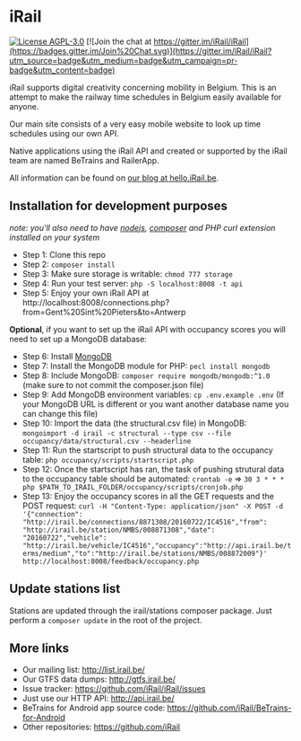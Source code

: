 # iRail

[![License AGPL-3.0](https://img.shields.io/badge/license-AGPL--3.0-brightgreen.svg)](http://www.gnu.org/licenses/agpl-3.0.html) [![Join the chat at https://gitter.im/iRail/iRail](https://badges.gitter.im/Join%20Chat.svg)](https://gitter.im/iRail/iRail?utm_source=badge&utm_medium=badge&utm_campaign=pr-badge&utm_content=badge)

iRail supports digital creativity concerning mobility in Belgium. This is an attempt to make the railway time schedules in Belgium easily available for anyone. 

Our main site consists of a very easy mobile website to look up time schedules using our own API.

Native applications using the iRail API and created or supported by the iRail team are named BeTrains and RailerApp.

All information can be found on [our blog at hello.iRail.be](http://hello.irail.be/).

## Installation for development purposes ##

_note: you'll also need to have [nodejs](https://nodejs.org), [composer](http://getcomposer.org) and PHP curl extension installed on your system_

 * Step 1: Clone this repo
 * Step 2: `composer install`
 * Step 3: Make sure storage is writable: `chmod 777 storage`
 * Step 4: Run your test server: `php -S localhost:8008 -t api`
 * Step 5: Enjoy your own iRail API at http://localhost:8008/connections.php?from=Gent%20Sint%20Pieters&to=Antwerp

**Optional**, if you want to set up the iRail API with occupancy scores you will need to set up a MongoDB database:

 * Step 6: Install [MongoDB](https://www.mongodb.com/download-center?jmp=nav#community)
 * Step 7: Install the MongoDB module for PHP: `pecl install mongodb`
 * Step 8: Include MongoDB: `composer require mongodb/mongodb:^1.0` (make sure to not commit the composer.json file)
 * Step 9: Add MongoDB environment variables: `cp .env.example .env` (If your MongoDB URL is different or you want another database name you can change this file)
 * Step 10: Import the data (the structural.csv file) in MongoDB: `mongoimport -d irail -c structural --type csv --file occupancy/data/structural.csv --headerline`
 * Step 11: Run the startscript to push structural data to the occupancy table: `php occupancy/scripts/startscript.php`
 * Step 12: Once the startscript has ran, the task of pushing strutural data to the occupancy table should be automated: `crontab -e` => `30 3 * * * php $PATH_TO_IRAIL_FOLDER/occupancy/scripts/cronjob.php`
 * Step 13: Enjoy the occupancy scores in all the GET requests and the POST request: `curl -H "Content-Type: application/json" -X POST -d '{"connection": "http://irail.be/connections/8871308/20160722/IC4516","from": "http://irail.be/station/NMBS/008871308","date": "20160722","vehicle": "http://irail.be/vehicle/IC4516","occupancy":"http://api.irail.be/terms/medium","to":"http://irail.be/stations/NMBS/008872009"}' http://localhost:8008/feedback/occupancy.php`

## Update stations list ##

Stations are updated through the irail/stations composer package. Just perform a `composer update` in the root of the project.

## More links ##

 * Our mailing list: http://list.irail.be/
 * Our GTFS data dumps: http://gtfs.irail.be/
 * Issue tracker: https://github.com/iRail/iRail/issues
 * Just use our HTTP API: http://api.irail.be/
 * BeTrains for Android app source code: https://github.com/iRail/BeTrains-for-Android
 * Other repositories: https://github.com/iRail
